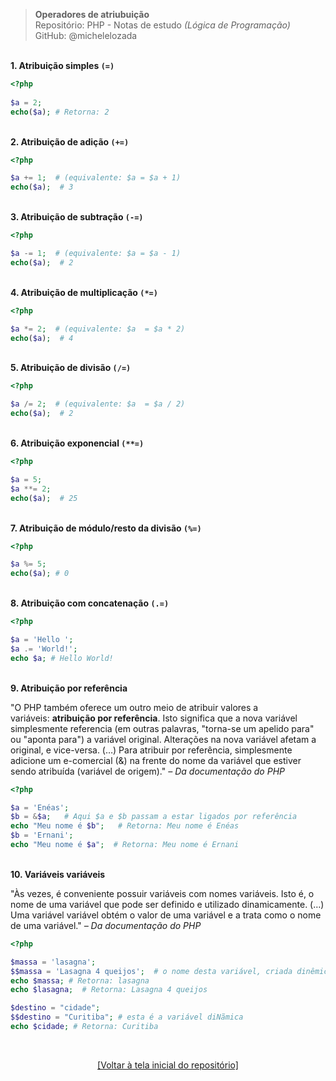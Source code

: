> **Operadores de atriubuição**     
> Repositório: PHP - Notas de estudo *(Lógica de Programação)*      
> GitHub: @michelelozada
&nbsp;
     
&nbsp;     
**1. Atribuição simples `(=)`**
```php
<?php
	
$a = 2;
echo($a); # Retorna: 2
```
&nbsp;
&nbsp;       
**2. Atribuição de adição `(+=)`**
```php
<?php

$a += 1;  # (equivalente: $a = $a + 1)
echo($a);  # 3
```
&nbsp;
&nbsp;    
**3. Atribuição de subtração `(-=)`**
```php
<?php

$a -= 1;  # (equivalente: $a = $a - 1)
echo($a);  # 2
```
&nbsp;
&nbsp;    
**4. Atribuição de  multiplicação `(*=)`**
```php
<?php

$a *= 2;  # (equivalente: $a  = $a * 2)
echo($a);  # 4
```
&nbsp;
&nbsp;    
**5. Atribuição de divisão `(/=)`**
```php
<?php

$a /= 2;  # (equivalente: $a  = $a / 2)
echo($a);  # 2
```
&nbsp;
&nbsp;     
**6. Atribuição exponencial `(**=)`**
```php
<?php

$a = 5;
$a **= 2;
echo($a);  # 25
```
&nbsp;
&nbsp;    
**7. Atribuição de módulo/resto da divisão `(%=)`**
```php
<?php

$a %= 5;
echo($a); # 0
```
&nbsp;
&nbsp;    
**8. Atribuição com concatenação `(.=)`**
```php
<?php

$a = 'Hello ';
$a .= 'World!';
echo $a; # Hello World!
```
&nbsp;
&nbsp;    
**9. Atribuição por referência**  

"O PHP também oferece um outro meio de atribuir valores a variáveis: **atribuição por referência**. Isto significa que a nova variável simplesmente referencia (em outras palavras, "torna-se um apelido para" ou "aponta para") a variável original. Alterações na nova variável afetam a original, e vice-versa.  (…) Para atribuir por referência, simplesmente adicione um e-comercial (&) na frente do nome da variável que estiver sendo atribuída (variável de origem)." *– Da documentação do PHP*  
```php
<?php  

$a = 'Enéas';          
$b = &$a;   # Aqui $a e $b passam a estar ligados por referência
echo "Meu nome é $b";   # Retorna: Meu nome é Enéas
$b = 'Ernani';   
echo "Meu nome é $a";  # Retorna: Meu nome é Ernani
```
&nbsp;
&nbsp;      
**10. Variáveis variáveis**  

"Às vezes, é conveniente possuir variáveis com nomes variáveis. Isto é, o nome de uma variável que pode ser definido e utilizado dinamicamente.  (…) Uma variável variável obtém o valor de uma variável e a trata como o nome de uma variável." *– Da documentação do PHP*
```php
<?php  

$massa = 'lasagna';
$$massa = 'Lasagna 4 queijos';  # o nome desta variável, criada dinêmicamente, é $lasagna
echo $massa; # Retorna: lasagna
echo $lasagna;  # Retorna: Lasagna 4 queijos

$destino = "cidade";
$$destino = "Curitiba"; # esta é a variável diNãmica
echo $cidade; # Retorna: Curitiba
```

&nbsp;

<div align="center">
<a href="https://github.com/michelelozada/PHP-Study-Notes">[Voltar à tela inicial do repositório]</a>
</div>